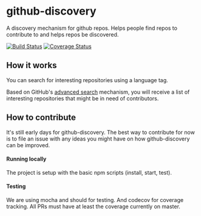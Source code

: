 # github-discovery
A discovery mechanism for github repos. Helps people find repos to contribute to and helps repos be discovered.

[![Build Status](https://travis-ci.org/olivif/github-discovery.svg?branch=master)](https://travis-ci.org/olivif/github-discovery)
[![Coverage Status](https://codecov.io/github/olivif/github-discovery/coverage.svg?precision=2)](https://codecov.io/github/olivif/github-discovery)

## How it works

You can search for interesting repositories using a language tag.

Based on GitHub's [advanced search](https://help.github.com/articles/searching-repositories/) mechanism, you will receive a list of interesting repositories that might be in need of contributors. 

## How to contribute

It's still early days for github-discovery. The best way to contribute for now is to file an issue with any ideas you might have on how github-discovery can be improved. 

#### Running locally
The project is setup with the basic npm scripts (install, start, test).

#### Testing
We are using mocha and should for testing. And codecov for coverage tracking. All PRs must have at least the coverage currently on master.  

